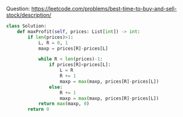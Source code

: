 Question: https://leetcode.com/problems/best-time-to-buy-and-sell-stock/description/
```python
class Solution:
    def maxProfit(self, prices: List[int]) -> int:
        if len(prices)>1:
            L, R = 0, 1
            maxp = prices[R]-prices[L]

            while R < len(prices)-1:
                if prices[R]<prices[L]:
                    L = R 
                    R += 1
                    maxp = max(maxp, prices[R]-prices[L])
                else:
                    R += 1
                    maxp = max(maxp, prices[R]-prices[L])
            return max(maxp, 0)
        return 0
```
